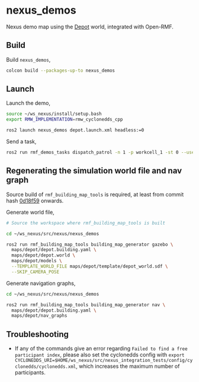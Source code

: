 # nexus_demos

Nexus demo map using the [Depot](https://app.gazebosim.org/OpenRobotics/fuel/models/Depot) world, integrated with Open-RMF.

## Build

Build `nexus_demos`,

```bash
colcon build --packages-up-to nexus_demos
```

## Launch

Launch the demo,

```bash
source ~/ws_nexus/install/setup.bash
export RMW_IMPLEMENTATION=rmw_cyclonedds_cpp

ros2 launch nexus_demos depot.launch.xml headless:=0
```

Send a task,

```bash
ros2 run rmf_demos_tasks dispatch_patrol -n 1 -p workcell_1 -st 0 --use_sim_time
```

## Regenerating the simulation world file and nav graph

Source build of `rmf_building_map_tools` is required, at least from commit hash [0d18f59](https://github.com/open-rmf/rmf_traffic_editor/tree/0d18f593356fa2e4de0dbfa297ae1fba66b8e101) onwards.

Generate world file,

```bash
# Source the workspace where rmf_building_map_tools is built

cd ~/ws_nexus/src/nexus/nexus_demos

ros2 run rmf_building_map_tools building_map_generator gazebo \
  maps/depot/depot.building.yaml \
  maps/depot/depot.world \
  maps/depot/models \
  --TEMPLATE_WORLD_FILE maps/depot/template/depot_world.sdf \
  --SKIP_CAMERA_POSE
```

Generate navigation graphs,

```bash
cd ~/ws_nexus/src/nexus/nexus_demos

ros2 run rmf_building_map_tools building_map_generator nav \
  maps/depot/depot.building.yaml \
  maps/depot/nav_graphs
```

## Troubleshooting

* If any of the commands give an error regarding `Failed to find a free participant index`, please also set the cyclonedds config with `export CYCLONEDDS_URI=$HOME/ws_nexus/src/nexus_integration_tests/config/cyclonedds/cyclonedds.xml`, which increases the maximum number of participants.
